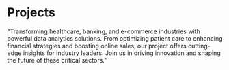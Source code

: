 # Projects
"Transforming healthcare, banking, and e-commerce industries with powerful data analytics solutions. From optimizing patient care to enhancing financial strategies and boosting online sales, our project offers cutting-edge insights for industry leaders. Join us in driving innovation and shaping the future of these critical sectors."
